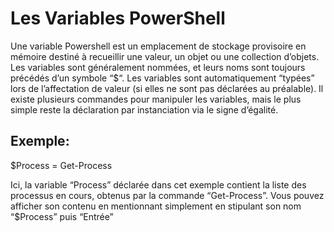 # Les Variables PowerShell

Une variable Powershell est un emplacement de stockage provisoire en mémoire destiné à recueillir une valeur, un objet ou une collection d’objets.
Les variables sont généralement nommées, et leurs noms sont toujours précédés d’un symbole “$“.
Les variables sont automatiquement “typées” lors de l’affectation de valeur (si elles ne sont pas déclarées au préalable).
Il existe plusieurs commandes pour manipuler les variables, mais le plus simple reste la déclaration par instanciation via le signe d’égalité.

## Exemple:

$Process = Get-Process

Ici, la variable “Process” déclarée dans cet exemple contient la liste des processus en cours, obtenus par la commande “Get-Process”.
Vous pouvez afficher son contenu en mentionnant simplement en stipulant son nom “$Process” puis “Entrée”
